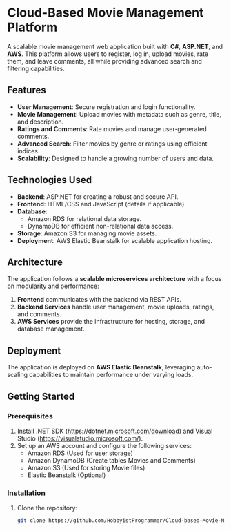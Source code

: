 # Cloud-Based Movie Management Platform  

A scalable movie management web application built with **C#**, **ASP.NET**, and **AWS**. This platform allows users to register, log in, upload movies, rate them, and leave comments, all while providing advanced search and filtering capabilities.  

## Features  
- **User Management**: Secure registration and login functionality.  
- **Movie Management**: Upload movies with metadata such as genre, title, and description.  
- **Ratings and Comments**: Rate movies and manage user-generated comments.  
- **Advanced Search**: Filter movies by genre or ratings using efficient indices.  
- **Scalability**: Designed to handle a growing number of users and data.  

## Technologies Used  
- **Backend**: ASP.NET for creating a robust and secure API.  
- **Frontend**: HTML/CSS and JavaScript (details if applicable).  
- **Database**:  
  - Amazon RDS for relational data storage.  
  - DynamoDB for efficient non-relational data access.  
- **Storage**: Amazon S3 for managing movie assets.  
- **Deployment**: AWS Elastic Beanstalk for scalable application hosting.  

## Architecture  
The application follows a **scalable microservices architecture** with a focus on modularity and performance:  
1. **Frontend** communicates with the backend via REST APIs.  
2. **Backend Services** handle user management, movie uploads, ratings, and comments.  
3. **AWS Services** provide the infrastructure for hosting, storage, and database management.  

## Deployment  
The application is deployed on **AWS Elastic Beanstalk**, leveraging auto-scaling capabilities to maintain performance under varying loads.  

## Getting Started  

### Prerequisites  
1. Install .NET SDK (https://dotnet.microsoft.com/download) and Visual Studio (https://visualstudio.microsoft.com/).  
2. Set up an AWS account and configure the following services:
   - Amazon RDS (Used for user storage)
   - Amazon DynamoDB (Create tables Movies and Comments)
   - Amazon S3 (Used for storing Movie files)
   - Elastic Beanstalk (Optional)

### Installation  
1. Clone the repository:  
   ```bash
   git clone https://github.com/HobbyistProgrammer/Cloud-based-Movie-Management-Platform
